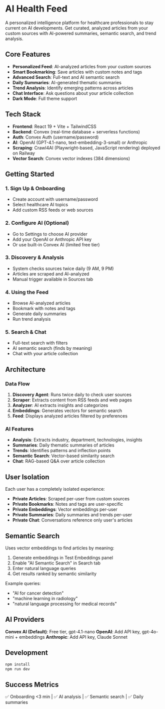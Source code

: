 # AI Health Feed

A personalized intelligence platform for healthcare professionals to stay current on AI developments. Get curated, analyzed articles from your custom sources with AI-powered summaries, semantic search, and trend analysis.

## Core Features

- **Personalized Feed**: AI-analyzed articles from your custom sources
- **Smart Bookmarking**: Save articles with custom notes and tags
- **Advanced Search**: Full-text and AI semantic search
- **Daily Summaries**: AI-generated thematic summaries
- **Trend Analysis**: Identify emerging patterns across articles
- **Chat Interface**: Ask questions about your article collection
- **Dark Mode**: Full theme support

## Tech Stack

- **Frontend**: React 19 + Vite + TailwindCSS
- **Backend**: Convex (real-time database + serverless functions)
- **Auth**: Convex Auth (username/password)
- **AI**: OpenAI (GPT-4.1-nano, text-embedding-3-small) or Anthropic
- **Scraping**: Crawl4AI (Playwright-based, JavaScript rendering) deployed on Railway
- **Vector Search**: Convex vector indexes (384 dimensions)

## Getting Started

### 1. Sign Up & Onboarding
- Create account with username/password
- Select healthcare AI topics
- Add custom RSS feeds or web sources

### 2. Configure AI (Optional)
- Go to Settings to choose AI provider
- Add your OpenAI or Anthropic API key
- Or use built-in Convex AI (limited free tier)

### 3. Discovery & Analysis
- System checks sources twice daily (9 AM, 9 PM)
- Articles are scraped and AI-analyzed
- Manual trigger available in Sources tab

### 4. Using the Feed
- Browse AI-analyzed articles
- Bookmark with notes and tags
- Generate daily summaries
- Run trend analysis

### 5. Search & Chat
- Full-text search with filters
- AI semantic search (finds by meaning)
- Chat with your article collection

## Architecture

### Data Flow
1. **Discovery Agent**: Runs twice daily to check user sources
2. **Scraper**: Extracts content from RSS feeds and web pages
3. **Analyzer**: AI extracts insights and categorizes
4. **Embeddings**: Generates vectors for semantic search
5. **Feed**: Displays analyzed articles filtered by preferences

### AI Features
- **Analysis**: Extracts industry, department, technologies, insights
- **Summaries**: Daily thematic summaries of articles
- **Trends**: Identifies patterns and inflection points
- **Semantic Search**: Vector-based similarity search
- **Chat**: RAG-based Q&A over article collection

## User Isolation

Each user has a completely isolated experience:
- **Private Articles**: Scraped per-user from custom sources
- **Private Bookmarks**: Notes and tags are user-specific
- **Private Embeddings**: Vector embeddings per-user
- **Private Summaries**: Daily summaries and trends per-user
- **Private Chat**: Conversations reference only user's articles

## Semantic Search

Uses vector embeddings to find articles by meaning:
1. Generate embeddings in Test Embeddings panel
2. Enable "AI Semantic Search" in Search tab
3. Enter natural language queries
4. Get results ranked by semantic similarity

Example queries:
- "AI for cancer detection"
- "machine learning in radiology"
- "natural language processing for medical records"

## AI Providers

**Convex AI (Default)**: Free tier, gpt-4.1-nano
**OpenAI**: Add API key, gpt-4o-mini + embeddings
**Anthropic**: Add API key, Claude Sonnet

## Development

```bash
npm install
npm run dev
```

## Success Metrics

✅ Onboarding <3 min | ✅ AI analysis | ✅ Semantic search | ✅ Daily summaries
